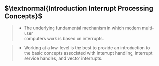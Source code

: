 ## $\textnormal{Introduction Interrupt Processing Concepts}$

> - The underlying fundamental mechanism in which modern multi-user <br />
    computers work is based on interrupts.

> - Working at a low-level is the best to provide an introduction to <br />
    the basic concepts associated with interrupt handling, interrupt <br />
    service handles, and vector interrupts.
